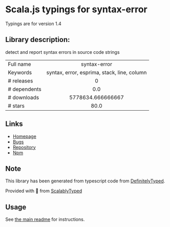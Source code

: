 
# Scala.js typings for syntax-error

Typings are for version 1.4

## Library description:
detect and report syntax errors in source code strings

|                    |                 |
| ------------------ | :-------------: |
| Full name          | syntax-error |
| Keywords           | syntax, error, esprima, stack, line, column |
| # releases         | 0 |
| # dependents       | 0.0 |
| # downloads        | 5778634.666666667 |
| # stars            | 80.0 |

## Links
- [Homepage](https://github.com/substack/node-syntax-error)
- [Bugs](https://github.com/substack/node-syntax-error/issues)
- [Repository](https://github.com/substack/node-syntax-error)
- [Npm](https://www.npmjs.com/package/syntax-error)
    


## Note
This library has been generated from typescript code from [DefinitelyTyped](https://definitelytyped.org).

Provided with :purple_heart: from [ScalablyTyped](https://github.com/oyvindberg/ScalablyTyped)

## Usage
See [the main readme](../../readme.md) for instructions.


